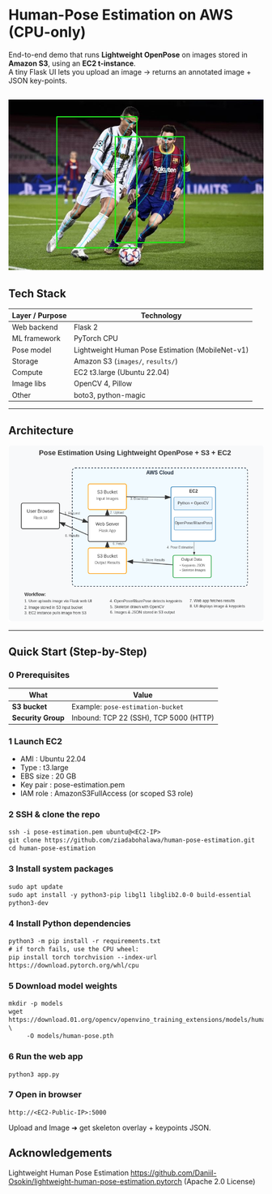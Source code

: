 # Human-Pose Estimation on AWS (CPU-only)

End-to-end demo that runs **Lightweight OpenPose** on images stored in **Amazon S3**, using an **EC2 t-instance**.  
A tiny Flask UI lets you upload an image → returns an annotated image + JSON key-points.

![](https://github.com/ziadabohalawa/Human-Pose-Estimation/blob/7c7340b16b00c75a5f49d6003b91e6e96dc08b4f/output.jpeg)
---

## Tech Stack

| Layer / Purpose | Technology |
|-----------------|------------|
| Web backend     | Flask 2 |
| ML framework    | PyTorch CPU |
| Pose model      | Lightweight Human Pose Estimation (MobileNet-v1) |
| Storage         | Amazon S3 (`images/`, `results/`) |
| Compute         | EC2 t3.large (Ubuntu 22.04) |
| Image libs      | OpenCV 4, Pillow |
| Other           | boto3, python-magic |

---

##  Architecture

![architecture_diagram](https://github.com/ziadabohalawa/Human-Pose-Estimation/blob/1ccb9b36c684d75e140ef20b44fd1d7dbd5cbfb5/pose_etimation_diagram.png)


---


## Quick Start (Step-by-Step)


### 0  Prerequisites
| What | Value |
|------|-------|
| **S3 bucket** | Example: `pose-estimation-bucket` |
| **Security Group** | Inbound: TCP 22 (SSH), TCP 5000 (HTTP) |

### 1  Launch EC2

- AMI : Ubuntu 22.04
- Type : t3.large
- EBS size : 20 GB
- Key pair : pose-estimation.pem
- IAM role : AmazonS3FullAccess (or scoped S3 role)


### 2  SSH & **clone the repo**

```
ssh -i pose-estimation.pem ubuntu@<EC2-IP>
git clone https://github.com/ziadabohalawa/human-pose-estimation.git
cd human-pose-estimation
```
### 3 Install system packages
```
sudo apt update
sudo apt install -y python3-pip libgl1 libglib2.0-0 build-essential python3-dev
```
### 4 Install Python dependencies
```
python3 -m pip install -r requirements.txt
# if torch fails, use the CPU wheel:
pip install torch torchvision --index-url https://download.pytorch.org/whl/cpu
```
### 5 Download model weights
```
mkdir -p models
wget https://download.01.org/opencv/openvino_training_extensions/models/human_pose_estimation/checkpoint_iter_370000.pth \
     -O models/human-pose.pth
```

### 6 Run the web app
```
python3 app.py          
```
### 7 Open in browser
```
http://<EC2-Public-IP>:5000
```
Upload and Image ➜ get skeleton overlay + keypoints JSON.

## Acknowledgements
Lightweight Human Pose Estimation
https://github.com/Daniil-Osokin/lightweight-human-pose-estimation.pytorch
(Apache 2.0 License)

